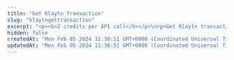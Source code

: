 ```yaml
---
title: "Get Klaytn Transaction"
slug: "klaytngettransaction"
excerpt: "<p><b>2 credits per API call</b></p>\n<p>Get Klaytn transaction by transaction hash.</p>"
hidden: false
createdAt: "Mon Feb 05 2024 11:38:51 GMT+0000 (Coordinated Universal Time)"
updatedAt: "Mon Feb 05 2024 11:38:51 GMT+0000 (Coordinated Universal Time)"
---
```

